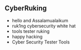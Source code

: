 ## CyberRuking
 - hello and Assalamualaikum 
 - ruk1ng cybersecurity white hat
 - tools tester ruking 
 - happy hacking
 - Cyber Security Tester Tools
